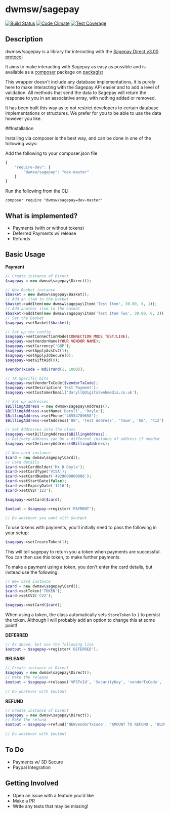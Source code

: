 # dwmsw/sagepay

[![Build Status](https://travis-ci.org/dwmsw/sagepay.svg?branch=master)](https://travis-ci.org/dwmsw/sagepay)
[![Code Climate](https://codeclimate.com/github/dwmsw/sagepay/badges/gpa.svg)](https://codeclimate.com/github/dwmsw/sagepay)
[![Test Coverage](https://codeclimate.com/github/dwmsw/sagepay/badges/coverage.svg)](https://codeclimate.com/github/dwmsw/sagepay)

## Description

dwmsw/sagepay is a library for interacting with the [Sagepay Direct v3.00 protocol](http://www.sagepay.co.uk/file/12236/download-document/DIRECT_Integration_and_Protocol_Guidelines_010814.pdf)

It aims to make interacting with Sagepay as easy as possible and is available as a [composer](https://getcomposer.org/) package on [packagist](https://packagist.org/packages/dwmsw/sagepay)

This wrapper doesn't include any database implementations, it is purely here to make interacting with the Sagepay API easier and to add a level of validation. 
All methods that send the data to Sagepay will return the response to you in an associative array, with nothing added or removed.

It has been built this way as to not restrict developers to certain database implementations or structures. We prefer for you to be able to use the data however you like.

##Installation

Installing via composer is the best way, and can be done in one of the following ways:

Add the following to your composer.json file
```javascript
{
    "require-dev": {
        "dwmsw/sagepay": "dev-master"
    }
}
```
Run the following from the CLI

`composer require "dwmsw/sagepay=dev-master"`

## What is implemented?

- Payments (with or without tokens)
- Deferred Payments w/ release
- Refunds


## Basic Usage

**Payment**

```php
// Create instance of Direct
$sagepay = new dwmsw\sagepay\Direct();

// New Basket instance
$basket = new dwmsw\sagepay\Basket();
// Add an item to the basket
$basket->addItem(new dwmsw\sagepay\Item('Test Item', 30.00, 6, 1));
// Add another item to the basket
$basket->addItem(new dwmsw\sagepay\Item('Test Item Two', 30.00, 6, 2));
// Set the Basket
$sagepay->setBasket($basket);

// Set up the config
$sagepay->setConnectionMode(CONNECTION MODE TEST/LIVE);
$sagepay->setVendorName(YOUR VENDOR NAME);
$sagepay->setCurrency('GBP');
$sagepay->setApplyAvsCv2(1);
$sagepay->setApply3dSecure(0);
$sagepay->setGiftAid(0);

$vendorTxCode = md5(rand(1, 1000));

// TX Specific bits
$sagepay->setVendorTxCode($vendorTxCode);
$sagepay->setDescription('Test Payment');
$sagepay->setCustomerEmail('daryll@digitalwebmedia.co.uk');

// Set up addresses
$BillingAddress = new dwmsw\sagepay\Address();
$BillingAddress->setName('Daryll', 'Doyle');
$BillingAddress->setPhone('46554789658');
$BillingAddress->setAddress('88', 'Test Address', 'Town', 'GB', '412');

// Set Addresses into the class
$sagepay->setBillingAddress($BillingAddress);
// Delivery Address can be a different instance of address if needed
$sagepay->setDeliveryAddress($BillingAddress);

// New card instance
$card = new dwmsw\sagepay\Card();
// Card details 
$card->setCardHolder('Mr D Doyle');
$card->setCardType('VISA');
$card->setCardNumber('4929000000006');
$card->setStartDate(false);
$card->setExpiryDate('1216');
$card->setCV2('123');

$sagepay->setCard($card);

$output = $sagepay->register('PAYMENT');

// Do whatever you want with $output
```

To use tokens with payments, you'll initially need to pass the following in your setup:

```php
$sagepay->setCreateToken(1);
```
This will tell sagepay to return you a token when payments are successful. You can then use this token, to make further payments.

To make a payment using a token, you don't enter the card details, but instead use the following:

```php
// New card instance
$card = new dwmsw\sagepay\Card();
$card->setToken('TOKEN');
$card->setCV2('CV2');

$sagepay->setCard($card);
```
When using a token, the class automatically sets `StoreToken` to `1` to persist the token. Although I will probably add an option to change this at some point!


**DEFERRED**

```php
// As above, but use the following line
$output = $sagepay->register('DEFERRED');
```

**RELEASE**

```php
// Create instance of Direct
$sagepay = new dwmsw\sagepay\Direct();
// Make the release
$output = $sagepay->release('VPSTxId', 'SecurityKey', 'vendorTxCode', 'TxAuthNo', 'AMOUNT TO RELEASE');
    
// Do whatever with $output
```

**REFUND**

```php
// Create instance of Direct
$sagepay = new dwmsw\sagepay\Direct();
// Make the refund
$output = $sagepay->refund('NEWvendorTxCode', 'AMOUNT TO REFUND', 'OLDVPSTxId', 'OLDvendorTxCode', 'OLDSecurityKey', 'OLDTxAuthNo', 'Refund Message');
    
// Do whatever with $output
```

## To Do
- Payments w/ 3D Secure
- Paypal Integration

## Getting Involved

- Open an issue with a feature you'd like
- Make a PR
- Write any tests that may be missing!
